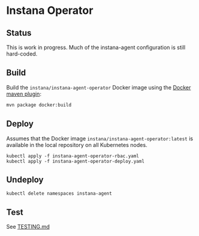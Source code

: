 Instana Operator
================

Status
------

This is work in progress. Much of the instana-agent configuration is still hard-coded.

Build
-----

Build the `instana/instana-agent-operator` Docker image using the [Docker maven plugin](https://dmp.fabric8.io/):

```sh
mvn package docker:build
```

Deploy
------

Assumes that the Docker image `instana/instana-agent-operator:latest` is available in the local repository on all Kubernetes nodes.

```
kubectl apply -f instana-agent-operator-rbac.yaml
kubectl apply -f instana-agent-operator-deploy.yaml
```

Undeploy
--------

```
kubectl delete namespaces instana-agent
```

Test
----

See [TESTING.md](TESTING.md)

